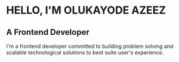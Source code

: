 # HELLO, I'M OLUKAYODE AZEEZ


## A Frontend Developer

I'm a frontend developer committed to building problem solving and scalable technological solutions to best suite user's experience.
